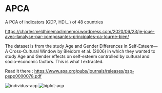 # APCA
A PCA of indicators (GDP, HDI...) of 48 countries

https://charlesmeldhinemadimnemoi.wordpress.com/2020/06/23/je-joue-avec-lanalyse-par-composantes-principales-ca-tourne-bien/

The dataset is from the study Age and Gender Differences in Self-Esteem—A Cross-Cultural Window by Bleidorn et al. (2006) in which they wanted to study Age and Gender effects on self-esteem controlled by cultural and socio-economic factors. This is what I extracted.

Read it there : https://www.apa.org/pubs/journals/releases/psp-pspp0000078.pdf

![individus-acp](https://charlesmeldhinemadimnemoi.files.wordpress.com/2020/06/individus-acp.png)
![biplot-acp](https://charlesmeldhinemadimnemoi.files.wordpress.com/2020/06/biplot-pca-1.png)
